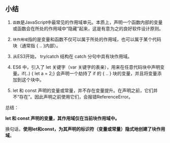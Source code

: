## 小结

1. `函数`是JavaScript中最常见的作用域单元。本质上，声明一个函数内部的变量或函数会在所处的作用域中“隐藏”起来，这是有意为之的良好软件设计原则。

2. `块作用域`指的是变量和函数不仅可以属于所处的作用域，也可以属于某个代码块（通常指 { .. }内部）。

3. 从ES3开始， try/catch 结构在 catch 分句中具有块作用域。

4. ES6 中，引入了 let 关键字（var 关键字的表亲），用来在任意代码块中声明变量。if(..) { let a = 2;} 会声明一个劫持了 if 的 { .. } 块的变量，并且将变量添加到这个块中。

5. let 和 const 声明的变量或常量，并不存在变量提升。在声明之前，它们并不“存在”。因此声明之前使用它们，会报错ReferenceError。

总结：

**let 和 const 声明的变量，其作用域仅在当前块作用域中。**

换句话，**使用let和const，为其声明的标识符（变量或常量）隐式地创建了块作用域**。